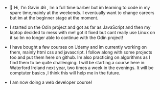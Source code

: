 - 👋 Hi, I’m Gavin 46 , Im a full time barber but im learning to code in my spare time,mainly at the weekends. I eventually want to change careers but im at the beginner stage at the moment.
- I started on the Odin project and got as far as JavaScript and then my laptop decided to mess with me! got it fixed but cant really use Linux on it so Im no longer able to continue with the Odin project!
- I have bought a few courses on Udemy and im currently working on them, mainly html css and javascript. I follow along with some projects too and put them here on github. Im also practicing on algorithms as I find them to be quite challenging. I will be starting a course here in Waterford Ireland next year, two times a week in the evenings. It will be comptuter basics ,I think this will help me in the future.

- I am now doing a web developer course!

<!---
gavc8943/gavc8943 is a ✨ special ✨ repository because its `README.md` (this file) appears on your GitHub profile.
You can click the Preview link to take a look at your changes.
--->
